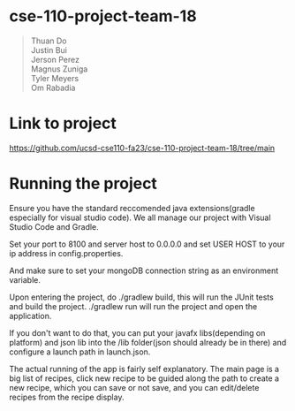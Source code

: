 # cse-110-project-team-18

> Thuan Do  
> Justin Bui  
> Jerson Perez  
> Magnus Zuniga  
> Tyler Meyers    
> Om Rabadia    

# Link to project

https://github.com/ucsd-cse110-fa23/cse-110-project-team-18/tree/main 

# Running the project

Ensure you have the standard reccomended java extensions(gradle especially for visual studio code). We all manage our project with Visual Studio Code and Gradle.

Set your port to 8100 and server host to 0.0.0.0 and set USER HOST to your ip address in config.properties.

And make sure to set your mongoDB connection string as an environment variable.

Upon entering the project, do ./gradlew build, this will run the JUnit tests and build the project. ./gradlew run will run the project and open the application.

If you don't want to do that, you can put your javafx libs(depending on platform) and json lib into the /lib folder(json should already be in there) and configure a launch path in launch.json.

The actual running of the app is fairly self explanatory. The main page is a big list of recipes, click new recipe to be guided along the path to create a new recipe, which you can save or not save, and you can edit/delete recipes from the recipe display.